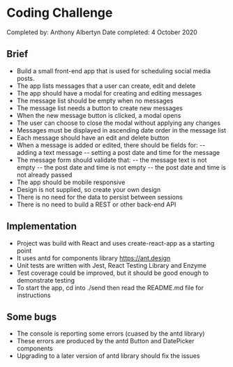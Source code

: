 # Coding Challenge

Completed by: Anthony Albertyn
Date completed: 4 October 2020

## Brief

- Build a small front-end app that is used for scheduling social media posts.
- The app lists messages that a user can create, edit and delete
- The app should have a modal for creating and editing messages
- The message list should be empty when no messages
- The message list needs a button to create new messages
- When the new message button is clicked, a modal opens
- The user can choose to close the modal without applying any changes
- Messages must be displayed in ascending date order in the message list
- Each message should have an edit and delete button
- When a message is added or edited, there should be fields for:
  -- adding a text message
  -- setting a post date and time for the message
- The message form should validate that:
  -- the message text is not empty
  -- the post date and time is not empty
  -- the post date and time is not already passed
- The app should be mobile responsive
- Design is not supplied, so create your own design
- There is no need for the data to persist between sessions
- There is no need to build a REST or other back-end API

## Implementation

- Project was build with React and uses create-react-app as a starting point
- It uses antd for components library https://ant.design
- Unit tests are written with Jest, React Testing Library and Enzyme
- Test coverage could be improved, but it should be good enough to demonstrate testing
- To start the app, cd into ./send then read the README.md file for instructions

## Some bugs

- The console is reporting some errors (cuased by the antd library)
- These errors are produced by the antd Button and DatePicker components
- Upgrading to a later version of antd library should fix the issues
